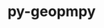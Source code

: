 ---
title: "py-geopmpy"
layout: cache
categories: [package, develop-2024-11-24]
meta: {"versions": ["3.1.0"], "compilers": ["gcc@=11.4.0"], "oss": ["ubuntu22.04"], "platforms": ["linux"], "targets": ["x86_64_v3"], "stacks": ["e4s", "root"], "num_specs": 1, "num_specs_by_stack": {"e4s": 1, "root": 1}}
spec_details: [{"hash": "nbkn7o3bqd7zgkr7nujptdisinnml4gu", "compiler": "gcc@=11.4.0", "versions": ["3.1.0"], "os": "ubuntu22.04", "platform": "linux", "target": "x86_64_v3", "variants": ["build_system=python_pip"], "stacks": ["e4s", "root"], "size": "-", "tarball": "https://binaries.spack.io/develop-2024-11-24/build_cache/linux-ubuntu22.04-x86_64_v3/gcc-11.4.0/py-geopmpy-3.1.0/linux-ubuntu22.04-x86_64_v3-gcc-11.4.0-py-geopmpy-3.1.0-nbkn7o3bqd7zgkr7nujptdisinnml4gu.spack"}]
---